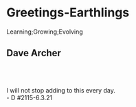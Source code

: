 # Greetings-Earthlings
Learning;Growing;Evolving

<h2>Dave Archer</h2>
<br />
<br />
<p>I will not stop adding to this every day. 
  <br />
  - D #2115-6.3.21
  
  </p>
  <br />
  <br />
  
